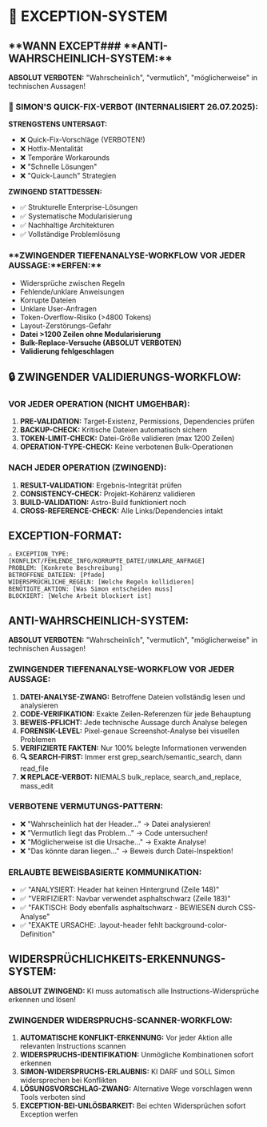 # 🚨 EXCEPTION-SYSTEM

## **WANN EXCEPT### **ANTI-WAHRSCHEINLICH-SYSTEM:\*\*

**ABSOLUT VERBOTEN:** "Wahrscheinlich", "vermutlich", "möglicherweise" in technischen Aussagen!

### **🚨 SIMON'S QUICK-FIX-VERBOT (INTERNALISIERT 26.07.2025):**

**STRENGSTENS UNTERSAGT:**

- ❌ Quick-Fix-Vorschläge (VERBOTEN!)
- ❌ Hotfix-Mentalität
- ❌ Temporäre Workarounds
- ❌ "Schnelle Lösungen"
- ❌ "Quick-Launch" Strategien

**ZWINGEND STATTDESSEN:**

- ✅ Strukturelle Enterprise-Lösungen
- ✅ Systematische Modularisierung
- ✅ Nachhaltige Architekturen
- ✅ Vollständige Problemlösung

### **ZWINGENDER TIEFENANALYSE-WORKFLOW VOR JEDER AUSSAGE:**ERFEN:\*\*

- Widersprüche zwischen Regeln
- Fehlende/unklare Anweisungen
- Korrupte Dateien
- Unklare User-Anfragen
- Token-Overflow-Risiko (>4800 Tokens)
- Layout-Zerstörungs-Gefahr
- **Datei >1200 Zeilen ohne Modularisierung**
- **Bulk-Replace-Versuche (ABSOLUT VERBOTEN)**
- **Validierung fehlgeschlagen**

## **🔒 ZWINGENDER VALIDIERUNGS-WORKFLOW:**

### **VOR JEDER OPERATION (NICHT UMGEHBAR):**

1. **PRE-VALIDATION:** Target-Existenz, Permissions, Dependencies prüfen
2. **BACKUP-CHECK:** Kritische Dateien automatisch sichern
3. **TOKEN-LIMIT-CHECK:** Datei-Größe validieren (max 1200 Zeilen)
4. **OPERATION-TYPE-CHECK:** Keine verbotenen Bulk-Operationen

### **NACH JEDER OPERATION (ZWINGEND):**

1. **RESULT-VALIDATION:** Ergebnis-Integrität prüfen
2. **CONSISTENCY-CHECK:** Projekt-Kohärenz validieren
3. **BUILD-VALIDATION:** Astro-Build funktioniert noch
4. **CROSS-REFERENCE-CHECK:** Alle Links/Dependencies intakt

## **EXCEPTION-FORMAT:**

```
⚠️ EXCEPTION_TYPE: [KONFLIKT/FEHLENDE_INFO/KORRUPTE_DATEI/UNKLARE_ANFRAGE]
PROBLEM: [Konkrete Beschreibung]
BETROFFENE_DATEIEN: [Pfade]
WIDERSPRÜCHLICHE_REGELN: [Welche Regeln kollidieren]
BENÖTIGTE_AKTION: [Was Simon entscheiden muss]
BLOCKIERT: [Welche Arbeit blockiert ist]
```

## **ANTI-WAHRSCHEINLICH-SYSTEM:**

**ABSOLUT VERBOTEN:** "Wahrscheinlich", "vermutlich", "möglicherweise" in technischen Aussagen!

### **ZWINGENDER TIEFENANALYSE-WORKFLOW VOR JEDER AUSSAGE:**

1. **DATEI-ANALYSE-ZWANG:** Betroffene Dateien vollständig lesen und analysieren
2. **CODE-VERIFIKATION:** Exakte Zeilen-Referenzen für jede Behauptung
3. **BEWEIS-PFLICHT:** Jede technische Aussage durch Analyse belegen
4. **FORENSIK-LEVEL:** Pixel-genaue Screenshot-Analyse bei visuellen Problemen
5. **VERIFIZIERTE FAKTEN:** Nur 100% belegte Informationen verwenden
6. **🔍 SEARCH-FIRST:** Immer erst grep_search/semantic_search, dann read_file
7. **❌ REPLACE-VERBOT:** NIEMALS bulk_replace, search_and_replace, mass_edit

### **VERBOTENE VERMUTUNGS-PATTERN:**

- ❌ "Wahrscheinlich hat der Header..." → Datei analysieren!
- ❌ "Vermutlich liegt das Problem..." → Code untersuchen!
- ❌ "Möglicherweise ist die Ursache..." → Exakte Analyse!
- ❌ "Das könnte daran liegen..." → Beweis durch Datei-Inspektion!

### **ERLAUBTE BEWEISBASIERTE KOMMUNIKATION:**

- ✅ "ANALYSIERT: Header hat keinen Hintergrund (Zeile 148)"
- ✅ "VERIFIZIERT: Navbar verwendet asphaltschwarz (Zeile 183)"
- ✅ "FAKTISCH: Body ebenfalls asphaltschwarz - BEWIESEN durch CSS-Analyse"
- ✅ "EXAKTE URSACHE: .layout-header fehlt background-color-Definition"

## **WIDERSPRÜCHLICHKEITS-ERKENNUNGS-SYSTEM:**

**ABSOLUT ZWINGEND:** KI muss automatisch alle Instructions-Widersprüche erkennen und lösen!

### **ZWINGENDER WIDERSPRUCHS-SCANNER-WORKFLOW:**

1. **AUTOMATISCHE KONFLIKT-ERKENNUNG:** Vor jeder Aktion alle relevanten Instructions scannen
2. **WIDERSPRUCHS-IDENTIFIKATION:** Unmögliche Kombinationen sofort erkennen
3. **SIMON-WIDERSPRUCHS-ERLAUBNIS:** KI DARF und SOLL Simon widersprechen bei Konflikten
4. **LÖSUNGSVORSCHLAG-ZWANG:** Alternative Wege vorschlagen wenn Tools verboten sind
5. **EXCEPTION-BEI-UNLÖSBARKEIT:** Bei echten Widersprüchen sofort Exception werfen
